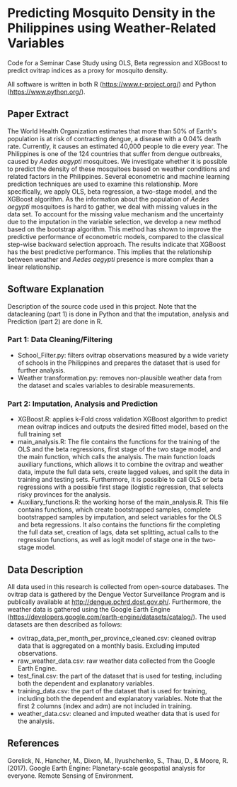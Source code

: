 # Predicting Mosquito Density in the Philippines using Weather-Related Variables
Code for a Seminar Case Study using OLS, Beta regression and XGBoost to predict ovitrap indices as a proxy for mosquito density.

All software is written in both R (https://www.r-project.org/) and Python (https://www.python.org/). 

## Paper Extract
The World Health Organization estimates that more than 50% of Earth's population is at risk of contracting dengue, a disease with a 0.04% death rate. Currently, it causes an estimated 40,000 people to die every year. The Philippines is one of the 124 countries that suffer from dengue outbreaks, caused by *Aedes aegypti* mosquitoes. We investigate whether it is possible to predict the density of these mosquitoes based on weather conditions and related factors in the Philippines. Several econometric and machine learning prediction techniques are used to examine this relationship. More specifically, we apply OLS, beta regression, a two-stage model, and the XGBoost algorithm. As the information about the population of *Aedes aegypti* mosquitoes is hard to gather, we deal with missing values in the data set. To account for the missing value mechanism and the uncertainty due to the imputation in the variable selection, we develop a new method based on the bootstrap algorithm. This method has shown to improve the predictive performance of econometric models, compared to the classical step-wise backward selection approach. The results indicate that XGBoost has the best predictive performance. This implies that the relationship between weather and *Aedes aegypti* presence is more complex than a linear relationship. 

## Software Explanation
Description of the source code used in this project. Note that the datacleaning (part 1) is done in Python and that the imputation, analysis and Prediction (part 2) are done in R.

### Part 1: Data Cleaning/Filtering
- School_Filter.py: filters ovitrap observations measured by a wide variety of schools in the Philippines and prepares the dataset that is used for further analysis.
- Weather transformation.py: removes non-plausible weather data from the dataset and scales variables to desirable measurements.

### Part 2: Imputation, Analysis and Prediction
- XGBoost.R: applies k-Fold cross validation XGBoost algorithm to predict mean ovitrap indices and outputs the desired fitted model, based on the full training set
- main_analysis.R: The file contains the functions for the training of the OLS and the beta regressions, first stage of the two stage model, and the main function, which calls the analysis. The main function loads auxiliary functions, which allows it to combine the ovitrap and weather data, impute the full data sets, create lagged values, and split the data in training and testing sets. Furthermore, it is possible to call OLS or beta regressions with a possible first stage (logistic regression, that selects risky provinces for the analysis.
- Auxiliary_functions.R: the working horse of the main_analysis.R. This file contains functions, which create bootstrapped samples, complete bootstrapped samples by imputation, and select variables for the OLS and beta regressions. It also contains the functions fir the completing the full data set, creation of lags, data set splitting,  actual calls to the regression functions, as well as logit model of stage one in the two-stage model.


## Data Description
All data used in this research is collected from open-source databases. The ovitrap data is gathered by the Dengue Vector Surveillance Program and is publically available at http://dengue.pchrd.dost.gov.ph/. Furthermore, the weather data is gathered using the Google Earth Engine (https://developers.google.com/earth-engine/datasets/catalog/). The used datasets are then described as follows: 

- ovitrap_data_per_month_per_province_cleaned.csv: cleaned ovitrap data that is aggregated on a monthly basis. Excluding imputed observations.
- raw_weather_data.csv: raw weather data collected from the Google Earth Engine.
- test_final.csv: the part of the dataset that is used for testing, including both the dependent and explanatory variables.
- training_data.csv: the part of the dataset that is used for training, including both the dependent and explanatory variables. Note that the first 2 columns (index and adm) are not included in training.
- weather_data.csv: cleaned and imputed weather data that is used for the analysis.

## References
Gorelick, N., Hancher, M., Dixon, M., Ilyushchenko, S., Thau, D., & Moore, R. (2017). Google Earth Engine: Planetary-scale geospatial analysis for everyone. Remote Sensing of Environment.
